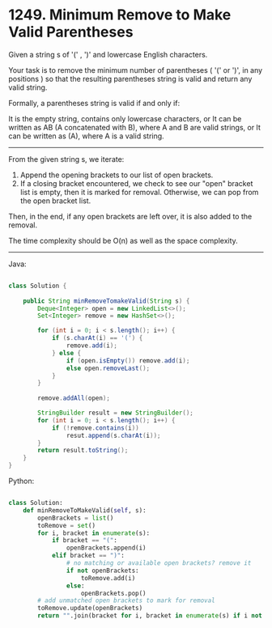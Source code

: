# 1249. Minimum Remove to Make Valid Parentheses

Given a string s of '(' , ')' and lowercase English characters. 

Your task is to remove the minimum number of parentheses ( '(' or ')', in any
positions ) so that the resulting parentheses string is valid and return any
valid string.

Formally, a parentheses string is valid if and only if:

It is the empty string, contains only lowercase characters, or
It can be written as AB (A concatenated with B), where A and B are valid
strings, or
It can be written as (A), where A is a valid string.

---

From the given string s, we iterate:

1. Append the opening brackets to our list of open brackets.
2. If a closing bracket encountered, we check to see our "open" bracket list is
   empty, then it is marked for removal. Otherwise, we can pop from the open
   bracket list.

Then, in the end, if any open brackets are left over, it is also added to the
removal.

The time complexity should be O(n) as well as the space complexity.

---

Java:

```java

class Solution {
    
    public String minRemoveTomakeValid(String s) {
        Deque<Integer> open = new LinkedList<>();
        Set<Integer> remove = new HashSet<>();

        for (int i = 0; i < s.length(); i++) {
            if (s.charAt(i) == '(') {
                remove.add(i);
            } else {
                if (open.isEmpty()) remove.add(i);
                else open.removeLast();
            }
        }
        
        remove.addAll(open);

        StringBuilder result = new StringBuilder();
        for (int i = 0; i < s.length(); i++) {
            if (!remove.contains(i))
                resut.append(s.charAt(i));
        }
        return result.toString();
    }
}

```

Python:

```python

class Solution:
    def minRemoveToMakeValid(self, s):
        openBrackets = list()
        toRemove = set()
        for i, bracket in enumerate(s):
            if bracket == "(":
                openBrackets.append(i)
            elif bracket == ")":
                # no matching or available open brackets? remove it
                if not openBrackets:
                    toRemove.add(i)
                else:
                    openBrackets.pop()
        # add unmatched open brackets to mark for removal
        toRemove.update(openBrackets)
        return "".join(bracket for i, bracket in enumerate(s) if i not in toRemove)
```
